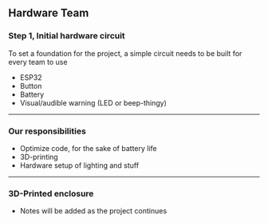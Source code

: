 ## Hardware Team

### Step 1, Initial hardware circuit
To set a foundation for the project, a simple circuit needs to be built for every team to use
- ESP32
- Button
- Battery
- Visual/audible warning (LED or beep-thingy)

---

### Our responsibilities
- Optimize code, for the sake of battery life
- 3D-printing
- Hardware setup of lighting and stuff

---

### 3D-Printed enclosure
- Notes will be added as the project continues